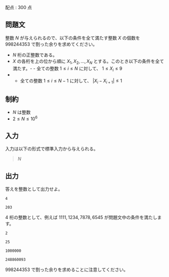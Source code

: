 配点 : $300$ 点

## 問題文

整数 $N$ が与えられるので、以下の条件を全て満たす整数 $X$ の個数を $998244353$ で割った余りを求めてください。

- $N$ 桁の正整数である。
- $X$ の各桁を上の位から順に $X_1,X_2,\dots,X_N$ とする。このとき以下の条件を全て満たす。-   - 全ての整数 $1 \le i \le N$ に対して、 $1 \le X_i \le 9$
-   - 全ての整数 $1 \le i \le N-1$ に対して、 $|X_i-X_{i+1}| \le 1$

## 制約

- $N$ は整数
- $2 \le N \le 10^6$

## 入力

入力は以下の形式で標準入力から与えられる。

> $N$

## 出力

答えを整数として出力せよ。

```input1
4
```

```output1
203
```

$4$ 桁の整数として、例えば $1111,1234,7878,6545$ が問題文中の条件を満たします。

```input2
2
```

```output2
25
```

```input3
1000000
```

```output3
248860093
```

$998244353$ で割った余りを求めることに注意してください。